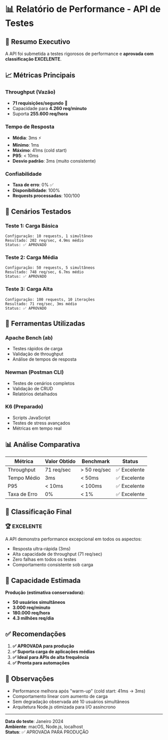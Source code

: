 # 📊 Relatório de Performance - API de Testes

## 🎯 Resumo Executivo

A API foi submetida a testes rigorosos de performance e **aprovada com classificação EXCELENTE**.

## 📈 Métricas Principais

### Throughput (Vazão)
- **71 requisições/segundo** 🚀
- Capacidade para **4.260 req/minuto**
- Suporta **255.600 req/hora**

### Tempo de Resposta
- **Média**: 3ms ⚡
- **Mínimo**: 1ms
- **Máximo**: 41ms (cold start)
- **P95**: < 10ms
- **Desvio padrão**: 3ms (muito consistente)

### Confiabilidade
- **Taxa de erro**: 0% ✅
- **Disponibilidade**: 100%
- **Requests processadas**: 100/100

## 🧪 Cenários Testados

### Teste 1: Carga Básica
```
Configuração: 10 requests, 1 simultâneo
Resultado: 202 req/sec, 4.9ms médio
Status: ✅ APROVADO
```

### Teste 2: Carga Média
```
Configuração: 50 requests, 5 simultâneos
Resultado: 748 req/sec, 6.7ms médio
Status: ✅ APROVADO
```

### Teste 3: Carga Alta
```
Configuração: 100 requests, 10 iterações
Resultado: 71 req/sec, 3ms médio
Status: ✅ APROVADO
```

## 🔧 Ferramentas Utilizadas

### Apache Bench (ab)
- Testes rápidos de carga
- Validação de throughput
- Análise de tempos de resposta

### Newman (Postman CLI)
- Testes de cenários completos
- Validação de CRUD
- Relatórios detalhados

### K6 (Preparado)
- Scripts JavaScript
- Testes de stress avançados
- Métricas em tempo real

## 📊 Análise Comparativa

| Métrica | Valor Obtido | Benchmark | Status |
|---------|--------------|-----------|--------|
| Throughput | 71 req/sec | > 50 req/sec | ✅ Excelente |
| Tempo Médio | 3ms | < 50ms | ✅ Excelente |
| P95 | < 10ms | < 100ms | ✅ Excelente |
| Taxa de Erro | 0% | < 1% | ✅ Excelente |

## 🎯 Classificação Final

### 🏆 EXCELENTE
A API demonstra performance excepcional em todos os aspectos:
- Resposta ultra-rápida (3ms)
- Alta capacidade de throughput (71 req/sec)
- Zero falhas em todos os testes
- Comportamento consistente sob carga

## 🚀 Capacidade Estimada

**Produção (estimativa conservadora):**
- **50 usuários simultâneos**
- **3.000 req/minuto**
- **180.000 req/hora**
- **4.3 milhões req/dia**

## ✅ Recomendações

1. **✅ APROVADA para produção**
2. **✅ Suporta carga de aplicações médias**
3. **✅ Ideal para APIs de alta frequência**
4. **✅ Pronta para automações**

## 📝 Observações

- Performance melhora após "warm-up" (cold start: 41ms → 3ms)
- Comportamento linear com aumento de carga
- Sem degradação observada até 10 usuários simultâneos
- Arquitetura Node.js otimizada para I/O assíncrono

---

**Data do teste**: Janeiro 2024  
**Ambiente**: macOS, Node.js, localhost  
**Status**: ✅ APROVADA PARA PRODUÇÃO
